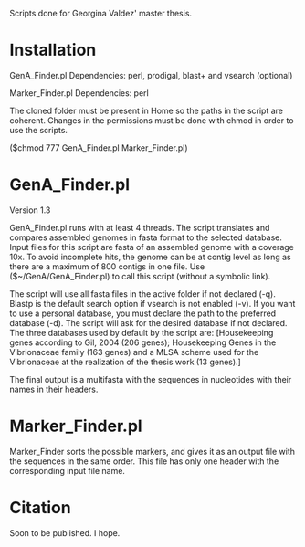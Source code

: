 Scripts done for Georgina Valdez' master thesis.

# Installation
GenA_Finder.pl Dependencies: perl, prodigal, blast+ and vsearch (optional)

Marker_Finder.pl Dependencies: perl

The cloned folder must be present in Home so the paths in the script are coherent. 
Changes in the permissions must be done with chmod in order to use the scripts.

($chmod 777 GenA_Finder.pl Marker_Finder.pl)

# GenA_Finder.pl
Version 1.3

GenA_Finder.pl runs with at least 4 threads. The script translates and compares assembled genomes in fasta format to the selected database. Input files for this script are fasta of an assembled genome with a coverage 10x. To avoid incomplete hits, the genome can be at contig level as long as there are a maximum of 800 contigs in one file. Use ($~/GenA/GenA_Finder.pl) to call this script (without a symbolic link). 

The script will use all fasta files in the active folder if not declared (-q). Blastp is the default search option if vsearch is not enabled (-v). If you want to use a personal database, you must declare the path to the preferred database (-d). The script will ask for the desired database if not declared. The three databases used by default by the script are: [Housekeeping genes according to Gil, 2004 (206 genes); Housekeeping Genes in the Vibrionaceae family (163 genes) and a MLSA scheme used for the Vibrionaceae at the realization of the thesis work (13 genes).]

The final output is a multifasta with the sequences in nucleotides with their names in their headers. 

  

# Marker_Finder.pl
Marker_Finder sorts the possible markers, and gives it as an output file with the sequences in the same order. This file has only one header with the corresponding input file name.

# Citation
Soon to be published. I hope.
